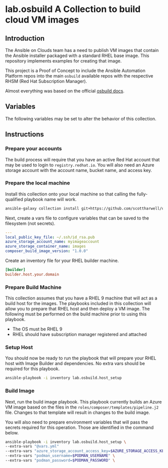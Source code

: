 # lab.osbuild A Collection to build cloud VM images

## Introduction

The Ansible on Clouds team has a need to publish VM images that contain the Ansible installer packaged with a standard RHEL base image.  This repository implements examples for creating that image.

This project is a Proof of Concept to include the Ansible Automation Platform repos into the main `osbuild` available repos with the respective RHSM (Red Hat Subscription Manager).

Almost everything was based on the official [osbuild docs][os_build_docs].

## Variables

The following variables may be set to alter the behavior of this collection.

## Instructions

### Prepare your accounts

The build process will require that you have an active Red Hat account that may be used to login to `registry.redhat.io`.  You will also need an Azure storage account with the account name, bucket name, and access key.

### Prepare the local machine

Install this collection onto your local machine so that calling the fully-qualified playbook name will work.

```bash
ansible-galaxy collection install git+https://github.com/scottharwell/osbuild-with-rhsm-repos.git
```

Next, create a vars file to configure variables that can be saved to the filesystem (not secrets).

```yaml
---
local_public_key_file: ~/.ssh/id_rsa.pub
azure_storage_account_name: myimageaccount
azure_storage_container_name: images
composer_build_image_version: "1.0.0"
```

Create an inventory file for your RHEL builder machine.

```ini
[builder]
builder.host.your.domain
```

### Prepare Build Machine

This collection assumes that you have a RHEL 9 machine that will act as a build host for the images.  The playbooks included in this collection will allow you to prepare that RHEL host and then deploy a VM image.  The following must be performed on the build machine prior to using this playbook.

* The OS must be RHEL 9
* RHEL should have subscription manager registered and attached

### Setup Host

You should now be ready to run the playbook that will prepare your RHEL host with Image Builder and dependencies.  No extra vars should be required for this playbook.

```bash
ansible-playbook -i inventory lab.osbuild.host_setup
```

### Build Image

Next, run the build image playbook.  This playbook currently builds an Azure VM image based on the files in the `roles/composer/templates/pipeline.j2` file.  Changes to that template will result in changes to the build image.

You will also need to prepare environment variables that will pass the secrets required for this operation.  Those are identified in the command below.

```bash
ansible-playbook -i inventory lab.osbuild.host_setup \
--extra-vars "@vars.yml"
--extra-vars "azure_storage_account_access_key=$AZURE_STORAGE_ACCESS_KEY" \
--extra-vars "podman_username=$PODMAN_USERNAME" \
--extra-vars "podman_password=$PODMAN_PASSWORD" \
```

[os_build_docs]: https://www.osbuild.org/guides/introduction.html
